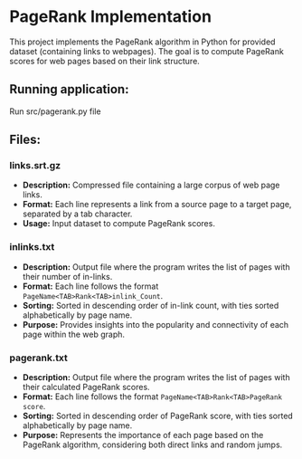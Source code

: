 # PageRank Implementation

This project implements the PageRank algorithm in Python for provided dataset (containing links to webpages). The goal is to compute PageRank scores for web pages based on their link structure.

## Running application:
Run src/pagerank.py file

## Files:

### links.srt.gz

- **Description:** Compressed file containing a large corpus of web page links.
- **Format:** Each line represents a link from a source page to a target page, separated by a tab character.
- **Usage:** Input dataset to compute PageRank scores.

### inlinks.txt

- **Description:** Output file where the program writes the list of pages with their number of in-links.
- **Format:** Each line follows the format `PageName<TAB>Rank<TAB>inlink_Count`.
- **Sorting:** Sorted in descending order of in-link count, with ties sorted alphabetically by page name.
- **Purpose:** Provides insights into the popularity and connectivity of each page within the web graph.

### pagerank.txt

- **Description:** Output file where the program writes the list of pages with their calculated PageRank scores.
- **Format:** Each line follows the format `PageName<TAB>Rank<TAB>PageRank score`.
- **Sorting:** Sorted in descending order of PageRank score, with ties sorted alphabetically by page name.
- **Purpose:** Represents the importance of each page based on the PageRank algorithm, considering both direct links and random jumps.
